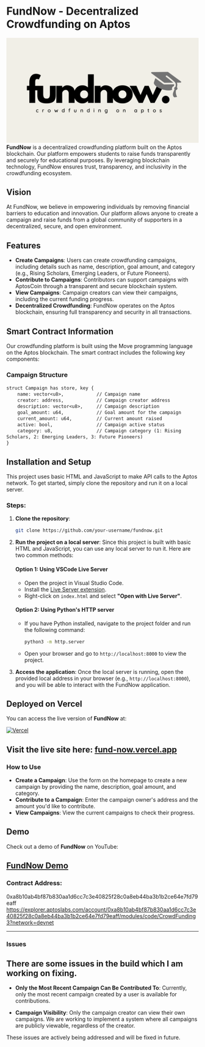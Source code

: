 
# FundNow - Decentralized Crowdfunding on Aptos
![FundNow Logo](./fundNowLogo.png)
**FundNow** is a decentralized crowdfunding platform built on the Aptos blockchain. Our platform empowers students to raise funds transparently and securely for educational purposes. By leveraging blockchain technology, FundNow ensures trust, transparency, and inclusivity in the crowdfunding ecosystem.

## Vision

At FundNow, we believe in empowering individuals by removing financial barriers to education and innovation. Our platform allows anyone to create a campaign and raise funds from a global community of supporters in a decentralized, secure, and open environment.

## Features

- **Create Campaigns**: Users can create crowdfunding campaigns, including details such as name, description, goal amount, and category (e.g., Rising Scholars, Emerging Leaders, or Future Pioneers).
- **Contribute to Campaigns**: Contributors can support campaigns with AptosCoin through a transparent and secure blockchain system.
- **View Campaigns**: Campaign creators can view their campaigns, including the current funding progress.
- **Decentralized Crowdfunding**: FundNow operates on the Aptos blockchain, ensuring full transparency and security in all transactions.

## Smart Contract Information

Our crowdfunding platform is built using the Move programming language on the Aptos blockchain. The smart contract includes the following key components:

### Campaign Structure
```move
struct Campaign has store, key {
    name: vector<u8>,            // Campaign name
    creator: address,            // Campaign creator address
    description: vector<u8>,     // Campaign description
    goal_amount: u64,            // Goal amount for the campaign
    current_amount: u64,         // Current amount raised
    active: bool,                // Campaign active status
    category: u8,                // Campaign category (1: Rising Scholars, 2: Emerging Leaders, 3: Future Pioneers)
}
```
## Installation and Setup

This project uses basic HTML and JavaScript to make API calls to the Aptos network. To get started, simply clone the repository and run it on a local server.

### Steps:

1. **Clone the repository**:
    ```bash
    git clone https://github.com/your-username/fundnow.git
    ```

2. **Run the project on a local server**:
   Since this project is built with basic HTML and JavaScript, you can use any local server to run it. Here are two common methods:

   #### Option 1: Using VSCode Live Server
   - Open the project in Visual Studio Code.
   - Install the [Live Server extension](https://marketplace.visualstudio.com/items?itemName=ritwickdey.LiveServer).
   - Right-click on `index.html` and select **"Open with Live Server"**.

   #### Option 2: Using Python's HTTP server
   - If you have Python installed, navigate to the project folder and run the following command:
     ```bash
     python3 -m http.server
     ```
   - Open your browser and go to `http://localhost:8000` to view the project.

3. **Access the application**:
   Once the local server is running, open the provided local address in your browser (e.g., `http://localhost:8000`), and you will be able to interact with the FundNow application.

## Deployed on Vercel

You can access the live version of **FundNow** at:

[![Vercel](https://img.shields.io/badge/Deployed%20on-Vercel-%23000000.svg?logo=vercel&style=for-the-badge)](https://fund-now.vercel.app)

Visit the live site here: [fund-now.vercel.app](https://fund-now.vercel.app)
----

### How to Use

- **Create a Campaign**: Use the form on the homepage to create a new campaign by providing the name, description, goal amount, and category.
- **Contribute to a Campaign**: Enter the campaign owner's address and the amount you'd like to contribute.
- **View Campaigns**: View the current campaigns to check their progress.

Demo
----

Check out a demo of **FundNow** on YouTube:

[FundNow Demo](https://youtu.be/I1E_giLwdOY)
----

### Contract Address:
0xa8b10ab4bf87b830aa1d6cc7c3e40825f28c0a8eb44ba3b1b2ce64e7fd79eaff
https://explorer.aptoslabs.com/account/0xa8b10ab4bf87b830aa1d6cc7c3e40825f28c0a8eb44ba3b1b2ce64e7fd79eaff/modules/code/CrowdFunding3?network=devnet

----
### Issues
There are some issues in the build which I am working on fixing.
--------------

-   **Only the Most Recent Campaign Can Be Contributed To**: Currently, only the most recent campaign created by a user is available for contributions.

-   **Campaign Visibility**: Only the campaign creator can view their own campaigns. We are working to implement a system where all campaigns are publicly viewable, regardless of the creator.

These issues are actively being addressed and will be fixed in future.
